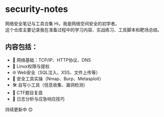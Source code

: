 # security-notes
网络安全笔记与工具合集
 Hi，我是网络空间安全的初学者。  
这个仓库主要记录我在准备过程中的学习内容、实战练习、工具脚本和靶场总结。

## 内容包括：
- 📡 网络基础：TCP/IP、HTTP协议、DNS
- 🐧 Linux权限与提权
- 🌐 Web安全（SQL注入、XSS、文件上传等）
- 🔧 安全工具实操（Nmap、Burp、Metasploit）
- 🛠️ 自写小工具（信息收集、漏洞检测）
- 🧠 CTF题目复盘
- 📜 日志分析与应急响应技巧

持续更新中 😊
